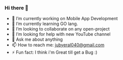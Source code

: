### Hi there 👋

- 🔭 I’m currently working on Mobile App Development
- 🌱 I’m currently learning GO lang.
- 👯 I’m looking to collaborate on any open-project
- 🤔 I’m looking for help with new YouTube channel 
- 💬 Ask me about anything 
- 📫 How to reach me: jubyeral040@gmail.com
- ⚡ Fun fact: I think i'm Great till get a Bug :)

